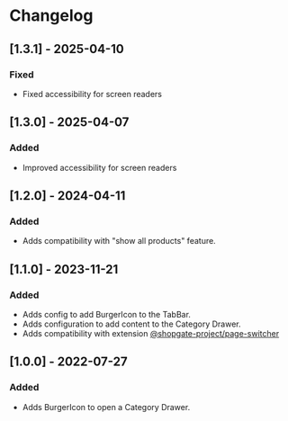 # Changelog

## [1.3.1] - 2025-04-10
### Fixed
- Fixed accessibility for screen readers

## [1.3.0] - 2025-04-07
### Added
- Improved accessibility for screen readers

## [1.2.0] - 2024-04-11
### Added
- Adds compatibility with "show all products" feature.

## [1.1.0] - 2023-11-21
### Added
- Adds config to add BurgerIcon to the TabBar.
- Adds configuration to add content to the Category Drawer.
- Adds compatibility with extension [@shopgate-project/page-switcher](https://github.com/shopgate-professional-services/ext-page-switcher)

## [1.0.0] - 2022-07-27
### Added
- Adds BurgerIcon to open a Category Drawer.
